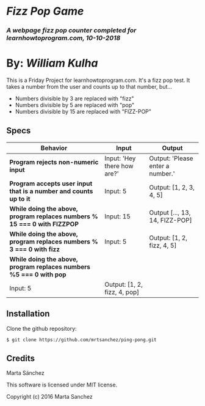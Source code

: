 # _Fizz Pop Game_

### _A webpage fizz pop counter completed for learnhowtoprogram.com, 10-10-2018_

# By: _William Kulha_

This is a Friday Project for learnhowtoprogram.com. It's a fizz pop test. It takes a number from the user and counts up to that number, but...

* Numbers divisible by 3 are replaced with "fizz"
* Numbers divisible by 5 are replaced with "pop"
* Numbers divisible by 15 are replaced with "FIZZ-POP"

## Specs

| Behavior | Input | Output |
| --- | --- | --- |
**Program rejects non-numeric input** | Input: 'Hey there how are?'| Output: 'Please enter a number.' |
**Program accepts user input that is a number and counts up to it** | Input: 5 | Output: [1, 2, 3, 4, 5] |
**While doing the above, program replaces numbers % 15 === 0 with FIZZPOP** | Input: 15 | Output [..., 13, 14, FIZZ-POP] |
**While doing the above, program replaces numbers % 3 === 0 with fizz** | Input: 5 | Output: [1, 2, fizz, 4, 5]|
**While doing the above, program replaces numbers %5 === 0 with pop** |
Input: 5 | Output: [1, 2, fizz, 4, pop] |

## Installation

Clone the github repository:

``$ git clone https://github.com/mrtsanchez/ping-pong.git``

## Credits

Marta Sánchez

This software is licensed under MIT license.

Copyright (c) 2016 Marta Sanchez

